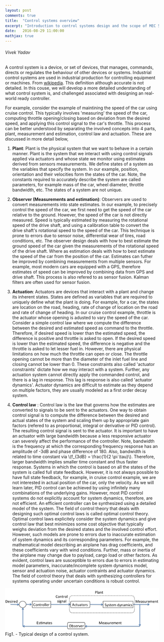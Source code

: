 ```yaml
---
layout: post
comments: true
title:  "Control systems overview"
excerpt: "Introduction to control systems design and the scope of MEC 560."
date:   2016-08-29 11:00:00
mathjax: true
---
```




###### Vivek Yadav


A control system is a device, or set of devices, that manages, commands, directs or regulates the behaviour of other devices or systems. Industrial control systems are used in industrial production for controlling equipment or machines. From [wikipedia](https://en.wikipedia.org/wiki/Control_system). This definition although accurate is not detailed. In this couse, we will develop a more detailed understanding of what control system is, and challenged associated with designing an real-world ready controller. 

For example, consider the example of maintining the speed of the car using cruise control. This typically involves 'measuring' the speed of the car, computing throttle opening/closing based on deviation from the desired speed,  and applying this control signal to the car's throttle. This process can be better understood by separating the involved concepts into 4 parts, plant, measurement and estimation, control law and actuation. These are discussed in more detail below, 

1. **Plant**: Plant is the physical system that we want to behave in a certain manner. Plant is the system that we interact with using control signals applied via actuators and whose state we monitor using estimates derived from sensors measurements. We define states of a system as the variables that specify the system. In our example, position, orientation and their velocities form the states of the car. Note, the constants required to accurately describe the system are called parameters, for example mass of the car, wheel diameter, throttle bandwidth, etc. The states of a system are not unique. 

2. **Observer (Measurements and estimation)**: Observers are used to convert measurements into state estimates. In our example, to precisely control the speed of the car, we first need to get the speed of the car relative to the ground. However, the speed of the car is not directly measured. Speed is typically estimated by measuring the rotational speed of the drive shaft, and using a calibration table to convert the drive shaft's rotational speed to the speed of the car. This technique is prone to errors due to sensor noise, differential wear of tires, road conditions, etc. The observer design deals with how to best estimate the ground speed of the car given the measurements of the rotational speed of the drive shaft. Where as estimation deals with how to best estimate the speed of the car from the position of the car. Estimates can futher be improved by combining measurements from multiple sensors. For example, most modern cars are equipped with a GPS, therefore estimates of speed can be improved by combining data from GPS and drive shaft. This process is also refered to as sensor fusion. Kalman filters are often used for sensor fusion. 

3. **Actuation**:  Actuators are devices that interact with a plant and change its inherent states. States are defined as variables that are required to uniquely define what the plant is doing. For example, for a car, the states are location on the road, heading, rate of change of location on the road and rate of change of heading. In our cruise control example, throttle is the actuator whose opening is adusted to vary the speed of the car. Consider a simple control law where we compute the difference between the desired and estimated speed as command to the throttle. Therefore, if desired speed is lower than the estimated speed, the difference is positive and throttle is asked to open. If the desired speed is lower than the estimated speed, the difference is negative and the throttle is asked to let lesser fuel in. However, there are physical limitations on how much the throttle can open or close. The throttle opening cannot be more than the diameter of the inlet fuel line and closing cannot be lower than 0. These constraints also called 'actuator constraints' dictate how we may interact with a system. Further, any actuation system cannot directly apply the commanded control, and there is a lag in response. This lag is response is also called 'actuator dynamics'. Actuator dynamics are difficult to estimate as they depend on multiple factors, they are usually modeled as a first order decay system. 

4. **Control law** : Control law is the law that governs how the estimates are converted to signals to be sent to the actuators. One way to obtain control signal is to compute the difference between the desired and actual states of the system and scaling them up by appropriate gain factors (refered to as proportional, integral or derivative or PID control). The resulting control signal is sent to the actuator. It is important to have an actuator with large bandwidth because a less responsive actuator can severely affect the performance of the controller. Note, bandwidth is the frequency at which the corresponding frequency response has an amplitude of -3dB and phase difference of 180. Also, bandwidth is related to time constant via \\(f_{3dB} = \frac{1}{2 \pi \tau}\\). Therefore, larger bandwidth implies smaller time constant and thus faster response. Systems in which the control is based on all the states of the system is called full state feedback. However, it is not always possible to have full state feedback, for example, in cruise control example, we are not interested in actual position of the car, only the velocity. As we will learn later, PID control can be achieved by using infinitely many combinations of the underlying gains. However, most PID control systems do not explicitly account for system dynamics, therefore, are not efficient. An efficient controller can be synthesized using a detailed model of the system. The field of control theory that deals with designing such optimal control laws is called optimal control theory. Optimal control laws explicitely consider the system dynamics and give control law that best minimizes some cost objective that typically weighs deviation from the desired states and the involved control effort. However, such models are prone to errors due to inaccurate estimation of system dynamics and its corresponding parameters. For example, the mathematical model describing an airplane has drag coefficients, and these coefficients vary with wind conditions. Further, mass or inertia of the airplane may change due to payload, cargo load or other factors. As evident, control laws are susceptible to errors due to errors in estimating model parameters, inaccurate/incomplete system dynamics model, sensor and actuation noise, actuator contraints and actuator dynamics. The field of control theory that deals with synthesizing controllers for systems operating under uncertain conditions is robust control.


<div class='fig figcenter fighighlight'>
  <img src='/images/Overview.png'>
  <figcaption>Fig1. - Typical design of a control system.</figcaption>
</div>

